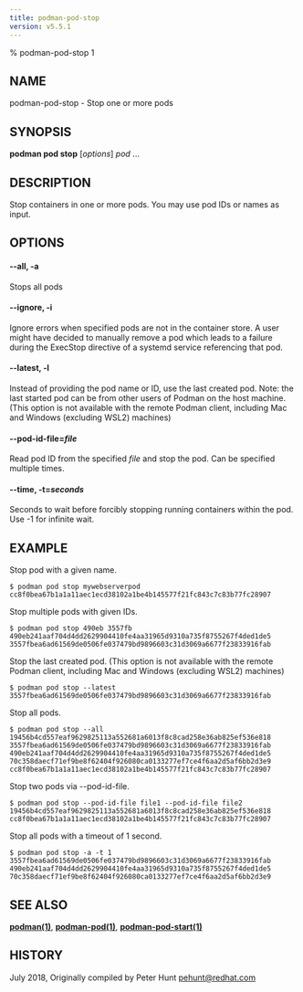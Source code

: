 ```yaml
---
title: podman-pod-stop
version: v5.5.1
---
```


% podman-pod-stop 1

## NAME
podman\-pod\-stop - Stop one or more pods

## SYNOPSIS
**podman pod stop** [*options*] *pod* ...

## DESCRIPTION
Stop containers in one or more pods.  You may use pod IDs or names as input.

## OPTIONS

#### **--all**, **-a**

Stops all pods


[//]: # (BEGIN included file options/ignore.md)
#### **--ignore**, **-i**

Ignore errors when specified pods are not in the container store.  A user
might have decided to manually remove a pod which leads to a failure
during the ExecStop directive of a systemd service referencing that pod.

[//]: # (END   included file options/ignore.md)


[//]: # (BEGIN included file options/latest.md)
#### **--latest**, **-l**

Instead of providing the pod name or ID, use the last created pod.
Note: the last started pod can be from other users of Podman on the host machine.
(This option is not available with the remote Podman client, including Mac and Windows
(excluding WSL2) machines)

[//]: # (END   included file options/latest.md)


[//]: # (BEGIN included file options/pod-id-file.pod.md)
#### **--pod-id-file**=*file*

Read pod ID from the specified *file* and stop the pod. Can be specified multiple times.

[//]: # (END   included file options/pod-id-file.pod.md)


[//]: # (BEGIN included file options/time.md)
#### **--time**, **-t**=*seconds*

Seconds to wait before forcibly stopping running containers within the pod.
Use -1 for infinite wait.

[//]: # (END   included file options/time.md)

## EXAMPLE

Stop pod with a given name.
```
$ podman pod stop mywebserverpod
cc8f0bea67b1a1a11aec1ecd38102a1be4b145577f21fc843c7c83b77fc28907
```

Stop multiple pods with given IDs.
```
$ podman pod stop 490eb 3557fb
490eb241aaf704d4dd2629904410fe4aa31965d9310a735f8755267f4ded1de5
3557fbea6ad61569de0506fe037479bd9896603c31d3069a6677f23833916fab
```

Stop the last created pod. (This option is not available with the remote Podman client, including Mac and Windows (excluding WSL2) machines)
```
$ podman pod stop --latest
3557fbea6ad61569de0506fe037479bd9896603c31d3069a6677f23833916fab
```

Stop all pods.
```
$ podman pod stop --all
19456b4cd557eaf9629825113a552681a6013f8c8cad258e36ab825ef536e818
3557fbea6ad61569de0506fe037479bd9896603c31d3069a6677f23833916fab
490eb241aaf704d4dd2629904410fe4aa31965d9310a735f8755267f4ded1de5
70c358daecf71ef9be8f62404f926080ca0133277ef7ce4f6aa2d5af6bb2d3e9
cc8f0bea67b1a1a11aec1ecd38102a1be4b145577f21fc843c7c83b77fc28907
```

Stop two pods via --pod-id-file.
```
$ podman pod stop --pod-id-file file1 --pod-id-file file2
19456b4cd557eaf9629825113a552681a6013f8c8cad258e36ab825ef536e818
cc8f0bea67b1a1a11aec1ecd38102a1be4b145577f21fc843c7c83b77fc28907
```

Stop all pods with a timeout of 1 second.
```
$ podman pod stop -a -t 1
3557fbea6ad61569de0506fe037479bd9896603c31d3069a6677f23833916fab
490eb241aaf704d4dd2629904410fe4aa31965d9310a735f8755267f4ded1de5
70c358daecf71ef9be8f62404f926080ca0133277ef7ce4f6aa2d5af6bb2d3e9
```

## SEE ALSO
**[podman(1)](podman.1.md)**, **[podman-pod(1)](podman-pod.1.md)**, **[podman-pod-start(1)](podman-pod-start.1.md)**

## HISTORY
July 2018, Originally compiled by Peter Hunt <pehunt@redhat.com>
